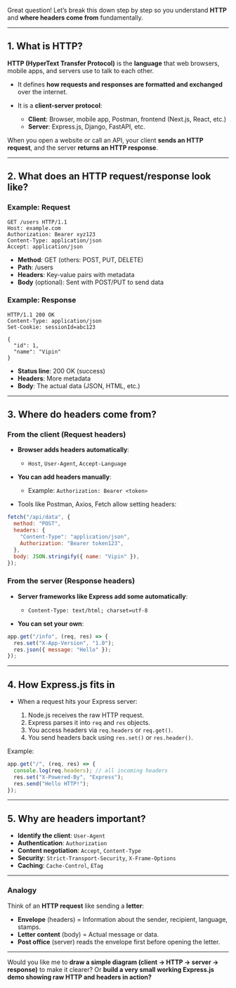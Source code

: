 Great question! Let’s break this down step by step so you understand **HTTP** and **where headers come from** fundamentally.

---

## **1. What is HTTP?**

**HTTP (HyperText Transfer Protocol)** is the **language** that web browsers, mobile apps, and servers use to talk to each other.

- It defines **how requests and responses are formatted and exchanged** over the internet.
- It is a **client-server protocol**:

  - **Client**: Browser, mobile app, Postman, frontend (Next.js, React, etc.)
  - **Server**: Express.js, Django, FastAPI, etc.

When you open a website or call an API, your client **sends an HTTP request**, and the server **returns an HTTP response**.

---

## **2. What does an HTTP request/response look like?**

### Example: **Request**

```
GET /users HTTP/1.1
Host: example.com
Authorization: Bearer xyz123
Content-Type: application/json
Accept: application/json
```

- **Method**: GET (others: POST, PUT, DELETE)
- **Path**: /users
- **Headers**: Key-value pairs with metadata
- **Body** (optional): Sent with POST/PUT to send data

### Example: **Response**

```
HTTP/1.1 200 OK
Content-Type: application/json
Set-Cookie: sessionId=abc123

{
  "id": 1,
  "name": "Vipin"
}
```

- **Status line**: 200 OK (success)
- **Headers**: More metadata
- **Body**: The actual data (JSON, HTML, etc.)

---

## **3. Where do headers come from?**

### **From the client (Request headers)**

- **Browser adds headers automatically**:

  - `Host`, `User-Agent`, `Accept-Language`

- **You can add headers manually**:

  - Example: `Authorization: Bearer <token>`

- Tools like Postman, Axios, Fetch allow setting headers:

```js
fetch("/api/data", {
  method: "POST",
  headers: {
    "Content-Type": "application/json",
    Authorization: "Bearer token123",
  },
  body: JSON.stringify({ name: "Vipin" }),
});
```

### **From the server (Response headers)**

- **Server frameworks like Express add some automatically**:

  - `Content-Type: text/html; charset=utf-8`

- **You can set your own**:

```js
app.get("/info", (req, res) => {
  res.set("X-App-Version", "1.0");
  res.json({ message: "Hello" });
});
```

---

## **4. How Express.js fits in**

- When a request hits your Express server:

  1. Node.js receives the raw HTTP request.
  2. Express parses it into `req` and `res` objects.
  3. You access headers via `req.headers` or `req.get()`.
  4. You send headers back using `res.set()` or `res.header()`.

Example:

```js
app.get("/", (req, res) => {
  console.log(req.headers); // all incoming headers
  res.set("X-Powered-By", "Express");
  res.send("Hello HTTP!");
});
```

---

## **5. Why are headers important?**

- **Identify the client**: `User-Agent`
- **Authentication**: `Authorization`
- **Content negotiation**: `Accept`, `Content-Type`
- **Security**: `Strict-Transport-Security`, `X-Frame-Options`
- **Caching**: `Cache-Control`, `ETag`

---

### **Analogy**

Think of an **HTTP request** like sending a **letter**:

- **Envelope** (headers) = Information about the sender, recipient, language, stamps.
- **Letter content** (body) = Actual message or data.
- **Post office** (server) reads the envelope first before opening the letter.

---

Would you like me to **draw a simple diagram (client → HTTP → server → response)** to make it clearer? Or **build a very small working Express.js demo showing raw HTTP and headers in action?**
